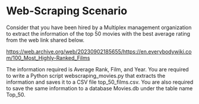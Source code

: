 # Web-Scraping Scenario

Consider that you have been hired by a Multiplex management organization to extract the information of the top 50 movies with the best average rating from the web link shared below.


https://web.archive.org/web/20230902185655/https://en.everybodywiki.com/100_Most_Highly-Ranked_Films

The information required is Average Rank, Film, and Year.
You are required to write a Python script webscraping_movies.py that extracts the information and saves it to a CSV file top_50_films.csv. You are also required to save the same information to a database Movies.db under the table name Top_50.
